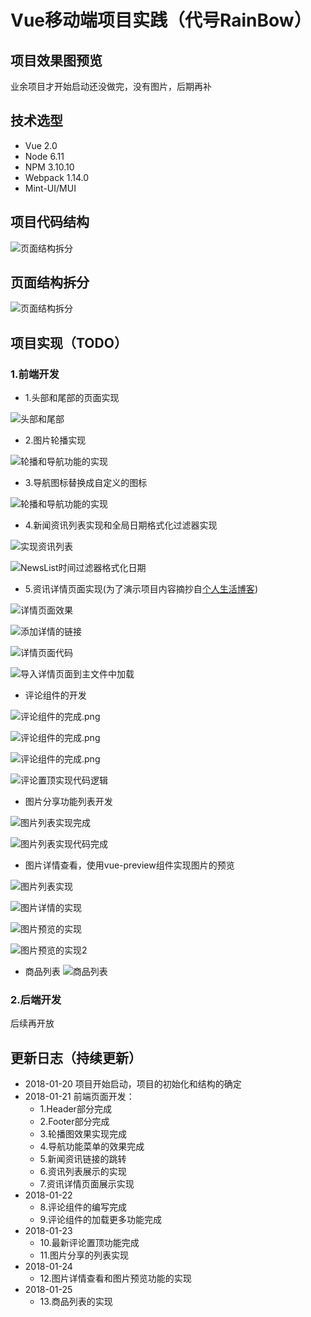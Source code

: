 # Vue移动端项目实践（代号RainBow）

## 项目效果图预览

 业余项目才开始启动还没做完，没有图片，后期再补

## 技术选型
- Vue 2.0
- Node 6.11
- NPM 3.10.10
- Webpack 1.14.0
- Mint-UI/MUI

## 项目代码结构
![页面结构拆分](./doc/photos/Project-Init-Struct.png)

## 页面结构拆分
![页面结构拆分](./doc/photos/Single-Page-Split.png)

## 项目实现（TODO）
### 1.前端开发
- 1.头部和尾部的页面实现

![头部和尾部](./doc/photos/1.新增头部和尾部实现.png)
- 2.图片轮播实现

![轮播和导航功能的实现](./doc/photos/4.轮播和导航功能的实现.png)

- 3.导航图标替换成自定义的图标

![轮播和导航功能的实现](./doc/photos/4.导航菜单的图标替换.png)

- 4.新闻资讯列表实现和全局日期格式化过滤器实现

![实现资讯列表](./doc/photos/6.使用v-for指令来实现资讯列表数据展示.png)

![NewsList时间过滤器格式化日期](./doc/photos/5.NewsList时间过滤器格式化日期.png)

- 5.资讯详情页面实现(为了演示项目内容摘抄自[个人生活博客](https://www.jhonrain.org))

![详情页面效果](./doc/photos/8.查看新闻资讯的详情页面.png)

![添加详情的链接](./doc/photos/7.使用v-for指令来实现资讯详情的链接.png)

![详情页面代码](./doc/photos/9.查看新闻资讯的详情页面代码演示.png)

![导入详情页面到主文件中加载](./doc/photos/10.查看新闻详情注册脚本.png)

- 评论组件的开发

![评论组件的完成.png](./doc/photos/11.评论组件的完成.png)

![评论组件的完成.png](./doc/photos/12.评论组件更多的完成.png)

![评论组件的完成.png](./doc/photos/13.点击更多评论组件加载效果.png)

![评论置顶实现代码逻辑](./doc/photos/14.评论置顶实现代码逻辑.png)

- 图片分享功能列表开发

![图片列表实现完成](./doc/photos/15.图片列表实现完成.png)

![图片列表实现代码完成](./doc/photos/16.图片列表实现代码完成.png)

- 图片详情查看，使用vue-preview组件实现图片的预览

![图片列表实现](./doc/photos/17.图片列表实现.png)

![图片详情的实现](./doc/photos/18.图片详情的实现.png)

![图片预览的实现](./doc/photos/19.图片预览的实现.png)

![图片预览的实现2](./doc/photos/20.图片预览的实现2.png)

- 商品列表
![商品列表](./doc/photos/21.商品列表的实现.png)

### 2.后端开发
后续再开放

## 更新日志（持续更新）
- 2018-01-20 项目开始启动，项目的初始化和结构的确定
- 2018-01-21 
    前端页面开发：
    - 1.Header部分完成
    - 2.Footer部分完成
    - 3.轮播图效果实现完成
    - 4.导航功能菜单的效果完成
    - 5.新闻资讯链接的跳转
    - 6.资讯列表展示的实现
    - 7.资讯详情页面展示实现
- 2018-01-22
    - 8.评论组件的编写完成
    - 9.评论组件的加载更多功能完成
- 2018-01-23
    - 10.最新评论置顶功能完成
    - 11.图片分享的列表实现
- 2018-01-24
    - 12.图片详情查看和图片预览功能的实现
- 2018-01-25
    - 13.商品列表的实现
